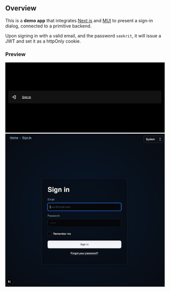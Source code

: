 ## Overview
This is a **demo app** that integrates [Next.js](https://nextjs.org/) 
and [MUI](https://mui.com/material-ui/getting-started/) to present a 
sign-in dialog, connected to a primitive backend.

Upon signing in with a valid email, and the password `seekrit`, it will
 issue a JWT and set it as a httpOnly cookie.

### Preview

![Sign in link](public/sign-in-link.png)
![Sign in form](public/sign-in-form.png)